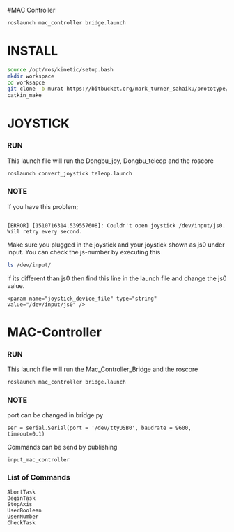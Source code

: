 #MAC Controller

``` bash 
roslaunch mac_controller bridge.launch
```



# INSTALL

``` bash 
source /opt/ros/kinetic/setup.bash
mkdir workspace
cd worksapce
git clone -b murat https://bitbucket.org/mark_turner_sahaiku/prototype/src
catkin_make
```
# JOYSTICK
### RUN

This launch file will run the Dongbu_joy, Dongbu_teleop and the roscore

``` bash 
roslaunch convert_joystick teleop.launch
```

### NOTE

if you have this problem;
```

[ERROR] [1510716314.539557608]: Couldn't open joystick /dev/input/js0. Will retry every second.
```
Make sure you plugged in the joystick and your joystick shown as js0 under input.
You can check the js-number by executing this
``` bash 
ls /dev/input/
```
if its different than js0 then find this line in the launch file and change the js0 value.
```
<param name="joystick_device_file" type="string" value="/dev/input/js0" />
```

# MAC-Controller

### RUN 

This launch file will run the Mac_Controller_Bridge and the roscore

``` bash 
roslaunch mac_controller bridge.launch 
```

### NOTE

port can be changed in bridge.py 

```
ser = serial.Serial(port = '/dev/ttyUSB0', baudrate = 9600, timeout=0.1) 
```

Commands can be send by publishing 
```
input_mac_controller
```

### List of Commands
```
AbortTask
BeginTask
StopAxis
UserBoolean
UserNumber
CheckTask
```
